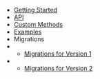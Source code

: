 * [Getting Started](/)
* [API](/api.md)
* [Custom Methods](/custom-methods.md)
* [Examples](/examples/index.md)
* Migrations
* * [Migrations for Version 1](/migrations/MIGRATIONS_v1.md)
* * [Migrations for Version 2](/migrations/MIGRATIONS_v2.md)
